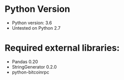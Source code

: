 
# Python Version
- Python version: 3.6
- Untested on Python 2.7

# Required external libraries:
- Pandas 0.20
- StringGenerator 0.2.0
- python-bitcoinrpc



